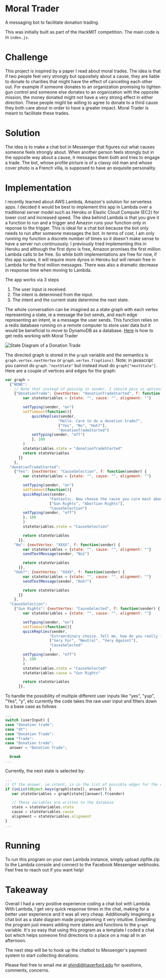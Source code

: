 # Moral Trader

A messaging bot to facilitate donation trading.

This was initially built as part of the HackMIT competition. The main code is in `index.js`.

# Challenge
This project is inspired by a paper I read about moral trades. The idea is that if two people feel very strongly but oppositely about a cause, they are liable to donate to charities that might have the effect of cancelling each other out. For example if someone donates to an organization promising to tighten gun control and someone else donates to an organization with the opposite mission, the money donated might not have a very strong effect in either direction. These people might be willing to agree to donate to a third cause they both care about in order to have a greater impact. Moral Trader is meant to facilitate these trades.

# Solution
The idea is to make a chat bot in Messenger that figures out what causes someone feels strongly about. When another person feels strongly but in the opposite way about a cause, it messages them both and tries to engage a trade. The bot, whose profile picture is of a classy old man and whose cover photo is a French villa, is supposed to have an exquisite personality. 

# Implementation
I recently learned about AWS Lambda, Amazon's solution for serverless apps. I decided it would be best to implement this app in Lambda over a traditional server model such as Heroku or Elastic Cloud Compute (EC2) for lower cost and increased speed. The idea behind Lambda is that you give it a function to run and a trigger and Amazon runs your function only in reponse to the trigger. This is ideal for a chat bot because the bot only needs to run after someone messages the bot. In terms of cost, I am only running my function a discrete number of times so it doesn't make sense to have a server run continuously. I previously tried implementing this in Heroku and although the first dyno is free, Amazon promises the first million Lambda calls to be free. So while both implementations are free for now, if this app scales, it will require more dynos in Heroku but will remain free in Lambda for the first million messages. There was also a dramatic decrease in response time when moving to Lambda.

The app works via 3 steps

1. The user input is received.
2. The intent is determined from the input.
3. The intent and the current state determine the next state.

The whole conversation can be imagined as a state graph with each vertex representing a state, ie a message the bot sends, and each edge representing an intent, ie a message the user sends. This function relies on a redis database running on a remote computer to store user data but it would be beneficial to move to DynamoDB as a database. [Here](https://github.com/SalehHindi/hackmit/blob/master/RedisonEC2.md) is how to get redis working with Moral Trader

![State Diagram of a Donation Trade](http://i.imgur.com/mMFc04b.png "State Diagram of a Donation Trade")

The directed graph is stored in the `graph` variable and the semantics is `graph.vertex.nextVertex` or `graph.vertex.f(options)`. Note: in javascript you cannot do `graph."nextState"` but instead must do `graph["nextState"]`. Here are a couple of vertices and edges for the graph:

```javascript
var graph = 
  {"NONE": 
    // Note that instead of passing in sender, I should pass in options as a dict with sender + the stateVariables
    {"DonationTrade": {nextVertex: "donationTradeStarted", f: function(sender) {
        var stateVariables = {state: "", cause: "", alignment: ""}

        setTyping(sender, "on")
        setTimeout(function(){
            quickReplies(sender, 
                        "Hello. Care to do a donation trade?", 
                        ["Yes", "No", "Huh?"],
                        "donationTradeStarted")
            setTyping(sender, "off")
            }, 100
        )
        stateVariables.state = "donationTradeStarted"
        return stateVariables
      }}
    },
  "donationTradeStarted": 
    {"Yes": {nextVertex: "CauseSelection", f: function(sender) {
        var stateVariables = {state: "", cause: "", alignment: ""}

        setTyping(sender, "on")
        setTimeout(function(){
        quickReplies(sender,
                    "Fantastic. Now choose the cause you care most about. And do be honest",
                    ["Gun Rights", "Abortion Rights"],
                    "CauseSelection")
        setTyping(sender, "off")
        }, 100
        )
        stateVariables.state = "CauseSelection"

        return stateVariables
      }},
    "No": {nextVertex: "XXXX", f: function(sender) {
        var stateVariables = {state: "", cause: "", alignment: ""}
        sendTextMessage(sender, "No1")

        return stateVariables
      }},
    "Huh?": {nextVertex: "XXXX", f: function(sender) {
        var stateVariables = {state: "", cause: "", alignment: ""}
        sendTextMessage(sender, "Huh?")

        return stateVariables
      }}
    },
  "CauseSelection": 
    {"Gun Rights": {nextVertex: "CauseSelected", f: function(sender) {
        var stateVariables = {state: "", cause: "", alignment: ""}

        setTyping(sender, "on")
        setTimeout(function(){
        quickReplies(sender, 
                    "Extraordinary choice. Tell me, how do you really feel about it?",
                    ["Very For", "Neutral", "Very Against"],
                    "CauseSelected"
                    )
        setTyping(sender, "off")
        }, 100
        ) 
        stateVariables.state = "CauseSelected" 
        stateVariables.cause = "Gun Rights" 

        return stateVariables
      }},
```

To handle the possibility of multiple different user inputs like "yes", "yup", "Yes", "y", etc currently the code takes the raw user input and filters down to a base case as follows

```javascript
...
switch (userInput) {
case "donation trade":
case "dt":
case "Donation Trade":
case "Trade":
case "Donation trade":
  answer = "Donation Trade";

  break
...
```


Currently, the next state is selected by:
```javascript
...
// If the answer, ie intent, is in the list of possible edges for the current vertex...
if (inList(Object.keys(graph[state]), answer)) {
   var stateVariables = graph[state][answer].f(sender)

   // These variables are written to the database
   state = stateVariables.state
   cause = stateVariables.cause
   alignment = stateVariables.alignment
} 
...
```

# Running
To run this program on your own Lambda instance, simply upload zipfile.zip to the Lambda console and connect to the Facebook Messenger webhooks. Feel free to reach out if you want help!

# Takeaway
Overall I had a very positive experience coding a chat bot with Lambda. With Lambda, I get very quick response times in the chat, making for a better user experience and it was all very cheap. Additionally imagining a chat bot as a state diagram made programming it very intuitive. Extending the program just means adding more states and functions to the `graph` variable. It's so easy that using this program as a template I coded a chat bot which helps someone find directions to a place on a map all in an afternoon. 

The next step will be to hook up the chatbot to Messenger's payment system to start collecting donations.

Please feel free to email me at shindi@haverford.edu for questions, comments, concerns.
